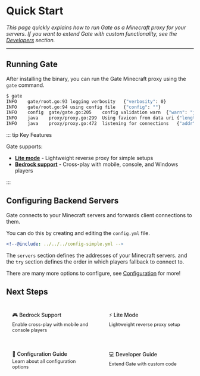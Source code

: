 # Quick Start

_This page quickly explains how to run Gate as a Minecraft proxy for your servers.
If you want to extend Gate with custom functionality, see the [Developers](/developers/) section._

---

<!--@include: install/index.md -->

## Running Gate

After installing the binary, you can run the Gate Minecraft proxy using the `gate` command.

```sh console
$ gate
INFO	gate/root.go:93	logging verbosity	{"verbosity": 0}
INFO	gate/root.go:94	using config file	{"config": ""}
INFO	config	gate/gate.go:205	config validation warn	{"warn": "java: No backend servers configured."}
INFO	java	proxy/proxy.go:299	Using favicon from data uri	{"length": 3086}
INFO	java	proxy/proxy.go:472	listening for connections	{"addr": "0.0.0.0:25565"}
```

::: tip Key Features

Gate supports:

- **[Lite mode](lite)** - Lightweight reverse proxy for simple setups
- **[Bedrock support](bedrock)** - Cross-play with mobile, console, and Windows players

:::

## Configuring Backend Servers

Gate connects to your Minecraft servers and forwards client connections to them.

You can do this by creating and editing the `config.yml` file.

```yaml config.yml
<!--@include: ../../../config-simple.yml -->
```

The `servers` section defines the addresses of your Minecraft servers.
and the `try` section defines the order in which players fallback to connect to.

There are many more options to configure, see [Configuration](/guide/config/) for more!

## Next Steps

<div class="next-steps">
  <a href="/guide/bedrock" class="next-card" style="text-decoration: none;">
    🎮 Bedrock Support
    <span>Enable cross-play with mobile and console players</span>
  </a>
  <a href="/guide/lite" class="next-card" style="text-decoration: none;">
    ⚡ Lite Mode
    <span>Lightweight reverse proxy setup</span>
  </a>
  <a href="/guide/config/" class="next-card" style="text-decoration: none;">
    📖 Configuration Guide
    <span>Learn about all configuration options</span>
  </a>
  <a href="/developers/" class="next-card" style="text-decoration: none;">
    💻 Developer Guide
    <span>Extend Gate with custom code</span>
  </a>
</div>

<style>
.quick-start-cards {
  display: grid;
  grid-template-columns: repeat(auto-fit, minmax(250px, 1fr));
  gap: 20px;
  margin: 24px 0;
}

.quick-card {
  background-color: var(--vp-c-bg-soft);
  border: 1px solid var(--vp-c-divider);
  border-radius: 8px;
  padding: 20px;
}

.quick-card h3 {
  margin-top: 0;
  color: var(--vp-c-brand-1);
}

.next-steps {
  display: grid;
  grid-template-columns: repeat(auto-fit, minmax(200px, 1fr));
  gap: 16px;
  margin-top: 24px;
}

.next-card {
  padding: 16px;
  background-color: var(--vp-c-bg-soft);
  border: 1px solid var(--vp-c-divider);
  border-radius: 8px;
  text-decoration: none;
  color: var(--vp-c-brand-1);
  font-weight: 500;
  transition: all 0.3s;
}

.next-card:hover {
  transform: translateY(-2px);
  border-color: var(--vp-c-brand-1);
  box-shadow: 0 2px 12px 0 var(--vp-c-divider);
}

.next-card span {
  display: block;
  color: var(--vp-c-text-2);
  font-size: 0.9em;
  font-weight: 400;
  margin-top: 4px;
}
</style>
